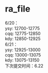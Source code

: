 # ra_file

6/20：   
ysy: 12700-12775  
cqq: 12775-12850  
kdy: 12850-12925  
6/21：   
ysy: 12925-13000  
cqq: 13000-13075  
kdy: 13075-13150  
下次提交时间：6.22

